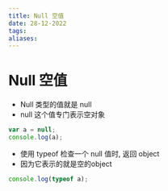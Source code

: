 ```yaml
---
title: Null 空值
date: 28-12-2022
tags: 
aliases: 
---
```


# Null 空值

- Null 类型的值就是 null
- null 这个值专门表示空对象

```js
var a = null;  
console.log(a);
```

- 使用 typeof 检查一个 null 值时, 返回 object
- 因为它表示的就是空的object

```js
console.log(typeof a);
```